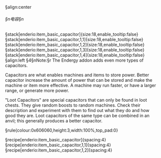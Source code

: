 §align:center
###### §n电容§n
§stack[enderio:item_basic_capacitor]{size:18,enable_tooltip:false} §stack[enderio:item_basic_capacitor,1,1]{size:18,enable_tooltip:false} §stack[enderio:item_basic_capacitor,1,2]{size:18,enable_tooltip:false} §stack[enderio:item_basic_capacitor,1,3]{size:18,enable_tooltip:false} §stack[enderio:item_basic_capacitor,1,4]{size:18,enable_tooltip:false} 
§align:left
§4§nNote:§r The Endergy addon adds even more types of capacitors.

Capacitors are what enables machines and items to store power. Better capacitor increase the amount of power that can be stored and make the machine or item more effective. A machine may run faster, or have a larger range, or generate more power.

"Loot Capacitors" are special capacitors that can only be found in loot chests. They give random boosts to random machines. Check their description and experiment with them to find out what they do and how good they are. Loot capacitors of the same type can be combined in an anvil; this generally produces a better capacitor.

§rule{colour:0x606060,height:3,width:100%,top_pad:0}

§recipe[enderio:item_basic_capacitor]{spacing:4}
§recipe[enderio:item_basic_capacitor,1,1]{spacing:4}
§recipe[enderio:item_basic_capacitor,1,2]{spacing:4}
